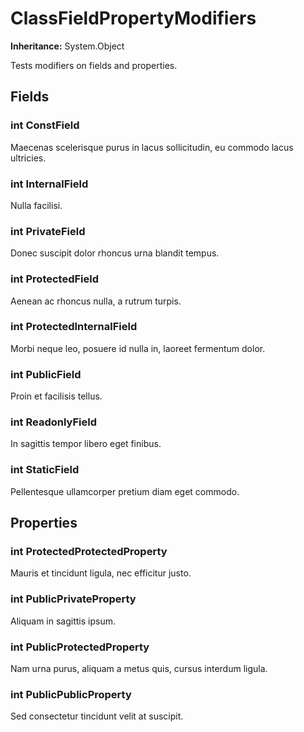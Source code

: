 # ClassFieldPropertyModifiers

**Inheritance:** System.Object  
  
Tests modifiers on fields and properties.

## Fields

### int ConstField

Maecenas scelerisque purus in lacus sollicitudin, eu commodo lacus ultricies.

### int InternalField

Nulla facilisi.

### int PrivateField

Donec suscipit dolor rhoncus urna blandit tempus.

### int ProtectedField

Aenean ac rhoncus nulla, a rutrum turpis.

### int ProtectedInternalField

Morbi neque leo, posuere id nulla in, laoreet fermentum dolor.

### int PublicField

Proin et facilisis tellus.

### int ReadonlyField

In sagittis tempor libero eget finibus.

### int StaticField

Pellentesque ullamcorper pretium diam eget commodo.

## Properties

### int ProtectedProtectedProperty

Mauris et tincidunt ligula, nec efficitur justo.

### int PublicPrivateProperty

Aliquam in sagittis ipsum.

### int PublicProtectedProperty

Nam urna purus, aliquam a metus quis, cursus interdum ligula.

### int PublicPublicProperty

Sed consectetur tincidunt velit at suscipit.

